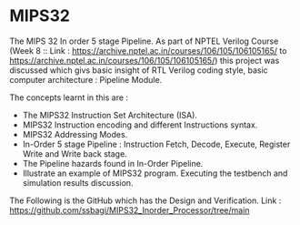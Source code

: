 # MIPS32

The MIPS 32 In order 5 stage Pipeline. As part of NPTEL Verilog Course (Week 8 :: Link : https://archive.nptel.ac.in/courses/106/105/106105165/ to https://archive.nptel.ac.in/courses/106/105/106105165/) this project was discussed which givs basic insight of RTL Verilog coding style, basic computer architecture : Pipeline Module.

The concepts learnt in this are :
- The MIPS32 Instruction Set Architecture (ISA).
- MIPS32 Instruction encoding and different Instructions syntax.
- MIPS32 Addressing Modes.
- In-Order 5 stage Pipeline : Instruction Fetch, Decode, Execute, Register Write and Write back stage.
- The Pipeline hazards found in In-Order Pipeline.
- Illustrate an example of MIPS32 program. Executing the testbench and simulation results discussion.

The Following is the GitHub which has the Design and Verification. 
Link : https://github.com/ssbagi/MIPS32_Inorder_Processor/tree/main




